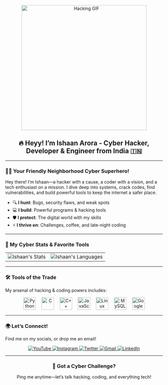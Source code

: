 <div align="center">
  <img src="https://media.giphy.com/media/3o7aCTfyhYwdaHNTeE/giphy.gif" width="400" alt="Hacking GIF"/>
  <h2>🔥 Heyy! I’m Ishaan Arora - Cyber Hacker, Developer & Engineer from India 🇮🇳</h2>
</div>

---

### 🦸‍♂️ Your Friendly Neighborhood Cyber Superhero!  
Hey there! I’m Ishaan—a hacker with a cause, a coder with a vision, and a tech enthusiast on a mission. I dive deep into systems, crack codes, find vulnerabilities, and build powerful tools to keep the internet a safer place.  

- 🔍 **I hunt**: Bugs, security flaws, and weak spots  
- 💻 **I build**: Powerful programs & hacking tools  
- 🛡️ **I protect**: The digital world with my skills  
- ⚡ **I thrive on**: Challenges, coffee, and late-night coding  

---

### 🎯 My Cyber Stats & Favorite Tools  
<div align="center">
  <table>
    <tr>
      <td>
        <img src="https://github-readme-stats.vercel.app/api?username=ishaancybertech&show_icons=true&theme=dracula&hide_border=true" alt="Ishaan's Stats"/>
      </td>
      <td>
        <img src="https://github-readme-stats.vercel.app/api/top-langs?username=ishaancybertech&show_icons=true&theme=dracula&layout=compact&hide_border=true" alt="Ishaan's Languages"/>
      </td>
    </tr>
  </table>
</div>

---

### 🛠️ Tools of the Trade  
My arsenal of hacking & coding powers includes:  
<div align="center">
  <img src="https://cdn.jsdelivr.net/gh/devicons/devicon/icons/python/python-original.svg" height="40" alt="Python"/>
  <img width="10"/>
  <img src="https://cdn.jsdelivr.net/gh/devicons/devicon/icons/c/c-original.svg" height="40" alt="C"/>
  <img width="10"/>
  <img src="https://cdn.jsdelivr.net/gh/devicons/devicon/icons/cplusplus/cplusplus-original.svg" height="40" alt="C++"/>
  <img width="10"/>
  <img src="https://cdn.jsdelivr.net/gh/devicons/devicon/icons/javascript/javascript-original.svg" height="40" alt="JavaScript"/>
  <img width="10"/>
  <img src="https://cdn.jsdelivr.net/gh/devicons/devicon/icons/linux/linux-original.svg" height="40" alt="Linux"/>
  <img width="10"/>
  <img src="https://cdn.jsdelivr.net/gh/devicons/devicon/icons/mysql/mysql-original.svg" height="40" alt="MySQL"/>
  <img width="10"/>
  <img src="https://cdn.jsdelivr.net/gh/devicons/devicon/icons/google/google-original.svg" height="40" alt="Google"/>
</div>

---

### 🌍 Let’s Connect!  
Find me on my socials, or drop me an email!  
<div align="center">
  <a href="https://www.youtube.com/@ishaancybertech" target="_blank">
    <img src="https://img.shields.io/badge/YOUTUBE-FF0000?style=for-the-badge&logo=youtube&logoColor=white" alt="YouTube"/>
  </a>
  <a href="https://instagram.com/ishaancybertech" target="_blank">
    <img src="https://img.shields.io/badge/INSTAGRAM-E4405F?style=for-the-badge&logo=instagram&logoColor=white" alt="Instagram"/>
  </a>
  <a href="https://twitter.com/ishaancybertech" target="_blank">
    <img src="https://img.shields.io/badge/TWITTER-1DA1F2?style=for-the-badge&logo=twitter&logoColor=white" alt="Twitter"/>
  </a>
  <a href="mailto:ishaancybertech@gmail.com" target="_blank">
    <img src="https://img.shields.io/badge/GMAIL-D14836?style=for-the-badge&logo=gmail&logoColor=white" alt="Gmail"/>
  </a>
  <a href="https://linkedin.com/in/ishaancybertech" target="_blank">
    <img src="https://img.shields.io/badge/LINKEDIN-0077B5?style=for-the-badge&logo=linkedin&logoColor=white" alt="LinkedIn"/>
  </a>
</div>

---

<div align="center">
  <h3>💬 Got a Cyber Challenge?</h3>
  <p>Ping me anytime—let’s talk hacking, coding, and everything tech!</p>
</div>
